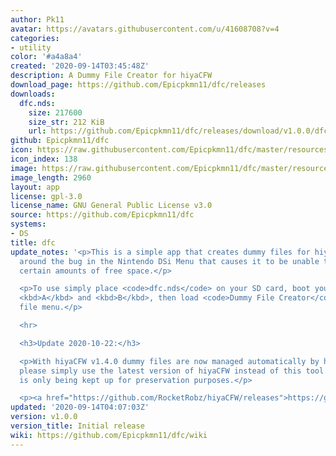 ```yaml
---
author: Pk11
avatar: https://avatars.githubusercontent.com/u/41608708?v=4
categories:
- utility
color: '#a4a8a4'
created: '2020-09-14T03:45:48Z'
description: A Dummy File Creator for hiyaCFW
download_page: https://github.com/Epicpkmn11/dfc/releases
downloads:
  dfc.nds:
    size: 217600
    size_str: 212 KiB
    url: https://github.com/Epicpkmn11/dfc/releases/download/v1.0.0/dfc.nds
github: Epicpkmn11/dfc
icon: https://raw.githubusercontent.com/Epicpkmn11/dfc/master/resources/icon.png
icon_index: 138
image: https://raw.githubusercontent.com/Epicpkmn11/dfc/master/resources/banner.png
image_length: 2960
layout: app
license: gpl-3.0
license_name: GNU General Public License v3.0
source: https://github.com/Epicpkmn11/dfc
systems:
- DS
title: dfc
update_notes: '<p>This is a simple app that creates dummy files for hiyaCFW to work
  around the bug in the Nintendo DSi Menu that causes it to be unable to load with
  certain amounts of free space.</p>

  <p>To use simply place <code>dfc.nds</code> on your SD card, boot your DSi holding
  <kbd>A</kbd> and <kbd>B</kbd>, then load <code>Dummy File Creator</code> from Unlaunch''s
  file menu.</p>

  <hr>

  <h3>Update 2020-10-22:</h3>

  <p>With hiyaCFW v1.4.0 dummy files are now managed automatically by hiyaCFW itself,
  please simply use the latest version of hiyaCFW instead of this tool. This download
  is only being kept up for preservation purposes.</p>

  <p><a href="https://github.com/RocketRobz/hiyaCFW/releases">https://github.com/RocketRobz/hiyaCFW/releases</a></p>'
updated: '2020-09-14T04:07:03Z'
version: v1.0.0
version_title: Initial release
wiki: https://github.com/Epicpkmn11/dfc/wiki
---
```

